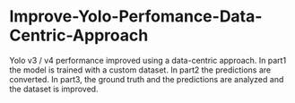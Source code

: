 # Improve-Yolo-Perfomance-Data-Centric-Approach
Yolo v3 / v4 performance improved using a data-centric approach. In part1 the model is trained with a custom dataset. In part2 the predictions are converted. In part3, the ground truth and the predictions are analyzed and the dataset is improved.
